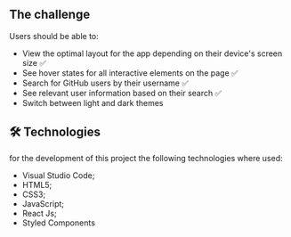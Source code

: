 
## The challenge

Users should be able to:

- View the optimal layout for the app depending on their device's screen size ✅
- See hover states for all interactive elements on the page ✅
- Search for GitHub users by their username ✅
- See relevant user information based on their search ✅
- Switch between light and dark themes 
## 🛠 Technologies
for the development of this project the following technologies where used:
- Visual Studio Code;
- HTML5;
- CSS3;
- JavaScript;
- React Js;
- Styled Components
